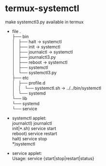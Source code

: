 # termux-systemctl
make systemctl3.py available in termux 

* file
.  
├── bin  
│   ├── halt -> systemctl  
│   ├── init -> systemctl  
│   ├── journalctl -> systemctl  
│   ├── journalctl3.py  
│   ├── reboot -> systemctl  
│   ├── systemctl  
│   └── systemctl3.py  
├── etc  
│   ├── profile.d  
│   │   └── systemctl.sh -> ../../bin/systemctl  
│   └── systemd  
└── lib  
    └── systemd  
        └── service  

* systemctl applet:  
journalctl) journalctl  
init|*.sh) service start  
reboot) service restart  
halt) service stop  
*)systemctl  

* service applet:  
Usage: service {start|stop|restart|status}  
